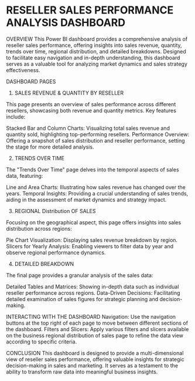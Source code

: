 # RESELLER SALES PERFORMANCE ANALYSIS DASHBOARD


OVERVIEW
This Power BI dashboard provides a comprehensive analysis of reseller sales performance, offering insights into sales revenue, quantity, trends over time, regional distribution, and detailed breakdowns. Designed to facilitate easy navigation and in-depth understanding, this dashboard serves as a valuable tool for analyzing market dynamics and sales strategy effectiveness.


DASHBOARD PAGES
1. SALES REVENUE & QUANTITY BY RESELLER

This page presents an overview of sales performance across different resellers, showcasing both revenue and quantity metrics. Key features include:

Stacked Bar and Column Charts: Visualizing total sales revenue and quantity sold, highlighting top-performing resellers.
Performance Overview: Offering a snapshot of sales distribution and reseller performance, setting the stage for more detailed analysis.


2. TRENDS OVER TIME

The "Trends Over Time" page delves into the temporal aspects of sales data, featuring:

Line and Area Charts: Illustrating how sales revenue has changed over the years.
Temporal Insights: Providing a crucial understanding of sales trends, aiding in the assessment of market dynamics and strategy impact.


3. REGIONAL Distribution OF SALES

Focusing on the geographical aspect, this page offers insights into sales distribution across regions:

Pie Chart Visualization: Displaying sales revenue breakdown by region.
Slicers for Yearly Analysis: Enabling viewers to filter data by year and observe regional performance dynamics.


4. DETAILED BREAKDOWN

The final page provides a granular analysis of the sales data:

Detailed Tables and Matrices: Showing in-depth data such as individual reseller performance across regions.
Data-Driven Decisions: Facilitating detailed examination of sales figures for strategic planning and decision-making.


INTERACTING WITH THE DASHBOARD
Navigation: Use the navigation buttons at the top right of each page to move between different sections of the dashboard.
Filters and Slicers: Apply various filters and slicers available on the business regional distribution of sales page to refine the data view according to specific criteria.


CONCLUSION
This dashboard is designed to provide a multi-dimensional view of reseller sales performance, offering valuable insights for strategic decision-making in sales and marketing. It serves as a testament to the ability to transform raw data into meaningful business insights.
